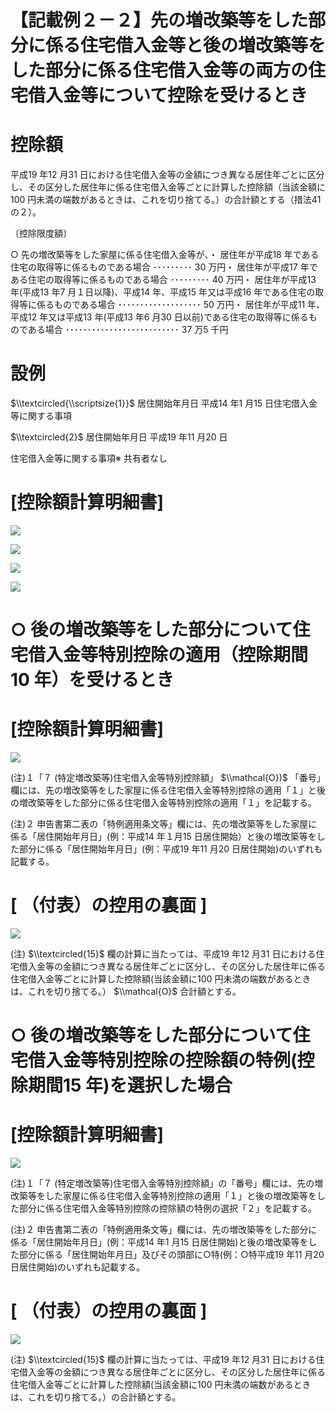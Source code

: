 # 【記載例２－２】先の増改築等をした部分に係る住宅借入金等と後の増改築等をした部分に係る住宅借入金等の両方の住宅借入金等について控除を受けるとき

# 控除額

平成19 年12 月31 日における住宅借入金等の金額につき異なる居住年ごとに区分し、その区分した居住年に係る住宅借入金等ごとに計算した控除額（当該金額に100 円未満の端数があるときは、これを切り捨てる。）の合計額とする（措法41 の２）。

〔控除限度額〕

○ 先の増改築等をした家屋に係る住宅借入金等が、・ 居住年が平成18 年である住宅の取得等に係るものである場合 ･････････ 30 万円・ 居住年が平成17 年である住宅の取得等に係るものである場合 ･････････ 40 万円・ 居住年が平成13 年(平成13 年7 月１日以降)、平成14 年、平成15 年又は平成16 年である住宅の取得等に係るものである場合 ･･･････････････････ 50 万円・ 居住年が平成11 年、平成12 年又は平成13 年(平成13 年6 月30 日以前)である住宅の取得等に係るものである場合 ･･････････････････････････ 37 万5 千円

# 設例

$\\textcircled{\\scriptsize{1}}$ 居住開始年月日 平成14 年1 月15 日住宅借入金等に関する事項

$\\textcircled{2}$ 居住開始年月日 平成19 年11 月20 日

住宅借入金等に関する事項※ 共有者なし

# \[控除額計算明細書\]

![](https://www.nta.go.jp/tmp/ed8ccc4d-25a5-47c1-9e27-e3df8ec00f00/images/05c236a4f91b60034654048ba5a363a782dd482a343986b3daa56bbc21bb7736.jpg)

![](https://www.nta.go.jp/tmp/ed8ccc4d-25a5-47c1-9e27-e3df8ec00f00/images/3a6d4cb2dcdb97cd7626f62271a80a6f9bb295b169513bb30971b963e65cbc98.jpg)

![](https://www.nta.go.jp/tmp/ed8ccc4d-25a5-47c1-9e27-e3df8ec00f00/images/3e1dd0ece94a2fbfca49aca05b19ea2c25daf80f3e692f979379e3d8e31249b8.jpg)

![](https://www.nta.go.jp/tmp/ed8ccc4d-25a5-47c1-9e27-e3df8ec00f00/images/551f49bf56aeb4e092bd73c3f366d9d61c0176d0535dfea8ac08a8b5da6d8b97.jpg)

# ○ 後の増改築等をした部分について住宅借入金等特別控除の適用（控除期間10 年）を受けるとき

# \[控除額計算明細書\]

![](https://www.nta.go.jp/tmp/ed8ccc4d-25a5-47c1-9e27-e3df8ec00f00/images/110da285b7427b072d03f181e0cd03015962300065b1496ae54b5e85074d922b.jpg)

(注)１「７ (特定増改築等)住宅借入金等特別控除額」 $\\mathcal{O})$ 「番号」欄には、先の増改築等をした家屋に係る住宅借入金等特別控除の適用「１」と後の増改築等をした部分に係る住宅借入金等特別控除の適用「１」を記載する。

(注)２ 申告書第二表の「特例適用条文等」欄には、先の増改築等をした家屋に係る「居住開始年月日」(例：平成14 年１月15 日居住開始）と後の増改築等をした部分に係る「居住開始年月日」(例：平成19 年11 月20 日居住開始)のいずれも記載する。

# \[ （付表）の控用の裏面 \]

![](https://www.nta.go.jp/tmp/ed8ccc4d-25a5-47c1-9e27-e3df8ec00f00/images/f36bfae623a06c597b577ee383d83ecc2f35ffac379fd339d2fff481f0cd21d1.jpg)

(注) $\\textcircled{15}$ 欄の計算に当たっては、平成19 年12 月31 日における住宅借入金等の金額につき異なる居住年ごとに区分し、その区分した居住年に係る住宅借入金等ごとに計算した控除額(当該金額に100 円未満の端数があるときは、これを切り捨てる。） $\\mathcal{O}$ 合計額とする。

# ○ 後の増改築等をした部分について住宅借入金等特別控除の控除額の特例(控除期間15 年)を選択した場合

# \[控除額計算明細書\]

![](https://www.nta.go.jp/tmp/ed8ccc4d-25a5-47c1-9e27-e3df8ec00f00/images/a41fa0679b07a01e409cabe4ab9af4e2e5678f54081f9108214023db52e558d3.jpg)

(注)１「７ (特定増改築等)住宅借入金等特別控除額」の「番号」欄には、先の増改築等をした家屋に係る住宅借入金等特別控除の適用「１」と後の増改築等をした部分に係る住宅借入金等特別控除の控除額の特例の選択「２」を記載する。

(注)２ 申告書第二表の「特例適用条文等」欄には、先の増改築等をした部分に係る「居住開始年月日」(例：平成14 年1 月15 日居住開始)と後の増改築等をした部分に係る「居住開始年月日」及びその頭部に○特(例：○特平成19 年11 月20 日居住開始)のいずれも記載する。

# \[ （付表）の控用の裏面 \]

![](https://www.nta.go.jp/tmp/ed8ccc4d-25a5-47c1-9e27-e3df8ec00f00/images/31eede3f0f3f692bf31ec5cd46c28eeee309db9bb5d0fee1bc5a91052541b0ec.jpg)

(注) $\\textcircled{15}$ 欄の計算に当たっては、平成19 年12 月31 日における住宅借入金等の金額につき異なる居住年ごとに区分し、その区分した居住年に係る住宅借入金等ごとに計算した控除額(当該金額に100 円未満の端数があるときは、これを切り捨てる。）の合計額とする。